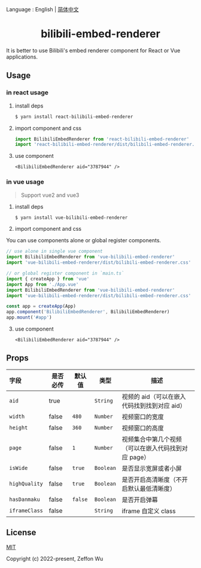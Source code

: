 Language : English | [简体中文](./README-zh-CN.md)

<h1 align="center">bilibili-embed-renderer</h1>

It is better to use Bilibili's embed renderer component for React or Vue applications.

## Usage

### in react usage

1. install deps

   ```sh
   $ yarn install react-bilibili-embed-renderer
   ```

2. import component and css

   ```ts
   import BilibiliEmbedRenderer from 'react-bilibili-embed-renderer'
   import 'react-bilibili-embed-renderer/dist/bilibili-embed-renderer.css'
   ```

3. use component

   ```tsx
   <BilibiliEmbedRenderer aid="3787944" />
   ```

### in vue usage

> Support vue2 and vue3

1. install deps

   ```sh
   $ yarn install vue-bilibili-embed-renderer
   ```

2. import component and css

You can use components alone or global register components.

```ts
// use alone in single vue component
import BilibiliEmbedRenderer from 'vue-bilibili-embed-renderer'
import 'vue-bilibili-embed-renderer/dist/bilibili-embed-renderer.css'

// or global register component in `main.ts`
import { createApp } from 'vue'
import App from './App.vue'
import BilibiliEmbedRenderer from 'vue-bilibili-embed-renderer'
import 'vue-bilibili-embed-renderer/dist/bilibili-embed-renderer.css'

const app = createApp(App)
app.component('BilibiliEmbedRenderer', BilibiliEmbedRenderer)
app.mount('#app')
```

3. use component

   ```tsx
   <BilibiliEmbedRenderer aid="3787944" />
   ```

## Props

| 字段          | 是否必传 | 默认值  | 类型      | 描述                                                 |
| :------------ | -------- | ------- | --------- | ---------------------------------------------------- |
| `aid`         | true     |         | `String`  | 视频的 aid（可以在嵌入代码找到找到对应 aid）         |
| `width`       | false    | `480`   | `Number`  | 视频窗口的宽度                                       |
| `height`      | false    | `360`   | `Number`  | 视频窗口的高度                                       |
| `page`        | false    | `1`     | `Number`  | 视频集合中第几个视频 （可以在嵌入代码找到对应 page） |
| `isWide`      | false    | `true`  | `Boolean` | 是否显示宽屏或者小屏                                 |
| `highQuality` | false    | `true`  | `Boolean` | 是否开启高清晰度（不开启默认最低清晰度）             |
| `hasDanmaku`  | false    | `false` | `Boolean` | 是否开启弹幕                                         |
| `iframeClass` | false    |         | `String`  | iframe 自定义 class                                  |

## License

[MIT](https://opensource.org/licenses/MIT)

Copyright (c) 2022-present, Zeffon Wu
